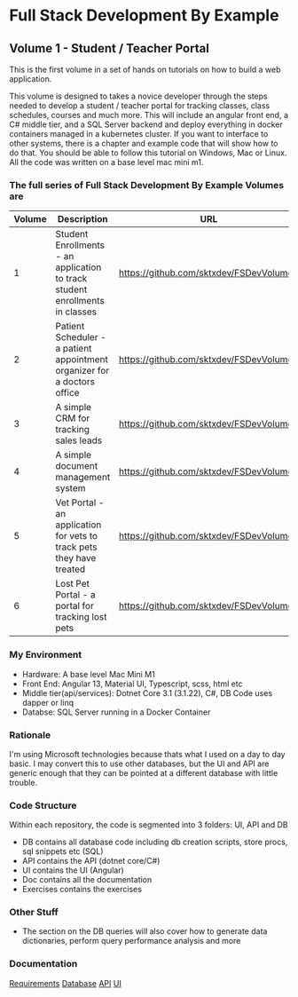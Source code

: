 # Full Stack Development By Example

## Volume 1 - Student / Teacher Portal

This is the first volume in a set of hands on tutorials on how to build a web application.

This volume is designed to  takes a novice developer through the steps needed to develop a student / teacher portal for tracking classes, class schedules, courses and much more.
This will include an angular front end, a C# middle tier, and a SQL Server backend and deploy everything in docker containers managed in a kubernetes cluster. If you want to interface to other systems, there is a chapter and example code that will show how to do that. You should be able to follow this tutorial on Windows, Mac or Linux. All the code was written on a base level mac mini m1.

### The full series of Full Stack Development By Example Volumes are

| Volume   | Description | URL |
| -------- | ----------- | --- |
| 1 | Student Enrollments - an application to track student enrollments in classes | <https://github.com/sktxdev/FSDevVolume1> |
| 2 | Patient Scheduler - a patient appointment organizer for a doctors office | <https://github.com/sktxdev/FSDevVolume2> |
| 3 | A simple CRM for tracking sales leads | <https://github.com/sktxdev/FSDevVolume3> |
| 4 | A simple document management system | <https://github.com/sktxdev/FSDevVolume4> |
| 5 | Vet Portal - an application for vets to track pets they have treated | <https://github.com/sktxdev/FSDevVolume5> |
| 6 | Lost Pet Portal - a portal for tracking lost pets | <https://github.com/sktxdev/FSDevVolume6> |

### My Environment

- Hardware: A base level Mac Mini M1
- Front End: Angular 13, Material UI, Typescript, scss, html etc
- Middle tier(api/services): Dotnet Core 3.1 (3.1.22), C#, DB Code uses dapper or linq
- Databse: SQL Server running in a Docker Container

### Rationale

I'm using Microsoft technologies because thats what I used on a day to day basic. I may convert this to use other databases, but the UI and API are generic enough that they can be pointed at a different database with little trouble.

### Code Structure

Within each repository, the code is segmented into 3 folders: UI, API and DB

- DB contains all database code including db creation scripts, store procs, sql snippets etc (SQL)
- API contains the API (dotnet core/C#)
- UI contains the UI (Angular)
- Doc contains all the documentation
- Exercises contains the exercises

### Other Stuff

- The section on the DB queries will also cover how to generate data dictionaries, perform query performance analysis and more

### Documentation

[Requirements](Requirements/Requirements.md)
[Database](Documentation/Database%20Design/Databsse%20Design.md)
[API](Documentation/API%20Design/API%20Design.md)
[UI](Documentation/API%20Design/Controllers/Controllers.md)
